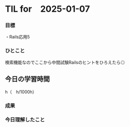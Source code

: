# TIL for　2025-01-07

### 目標

・Rails応用5

### ひとこと

検索機能なのでここから中間試験Railsのヒントをひろえたら◎


## 今日の学習時間

h（　h/1000h）


### 成果



### 今日理解したこと

